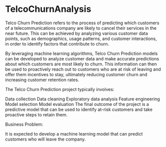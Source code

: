 # TelcoChurnAnalysis
Telco Churn Prediction refers to the process of predicting which customers of a telecommunications company are likely to cancel their services in the near future. This can be achieved by analyzing various customer data points, such as demographics, usage patterns, and customer interactions, in order to identify factors that contribute to churn.

By leveraging machine learning algorithms, Telco Churn Prediction models can be developed to analyze customer data and make accurate predictions about which customers are most likely to churn. This information can then be used to proactively reach out to customers who are at risk of leaving and offer them incentives to stay, ultimately reducing customer churn and increasing customer retention rates.

The Telco Churn Prediction project typically involves:

Data collection
Data cleaning
Exploratory data analysis
Feature engineering
Model selection
Model evaluation
The final outcome of the project is a predictive model that can be used to identify at-risk customers and take proactive steps to retain them.

Business Problem:

It is expected to develop a machine learning model that can predict customers who will leave the company.
